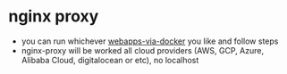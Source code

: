 # nginx proxy

* you can run whichever [webapps-via-docker](https://github.com/salmanwaheed/webapps-via-docker) you like and follow steps
* nginx-proxy will be worked all cloud providers (AWS, GCP, Azure, Alibaba Cloud, digitalocean or etc), no localhost

